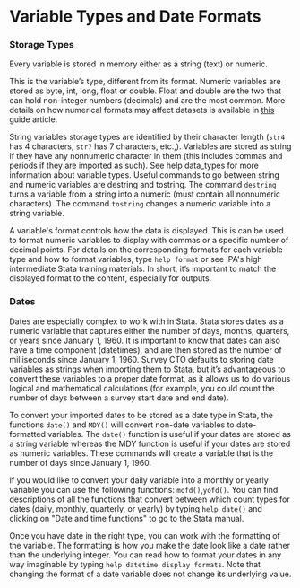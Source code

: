 # Variable Types and Date Formats

### Storage Types

Every variable is stored in memory either as a string (text) or numeric. 

This is the variable’s type, different from its format. Numeric variables are stored as byte, int, long, float or double. Float and double are the two that can hold non-integer numbers (decimals) and are the most common. More details on how numerical formats may affect datasets is available in [this](https://github.com/PovertyAction/guides/blob/master/CleaningGuide/01%20Raw%20Survey%20Data%20Management/11%20Numerical%20Formats.md) guide article.

String variables storage types are identified by their character length (`str4` has 4 characters, `str7` has 7 characters, etc.,). Variables are stored as string if they have any nonnumeric character in them (this includes commas and periods if they are imported as such). See help data_types for more information about variable types. Useful commands to go between string and numeric variables are destring and tostring. The command `destring` turns a variable from a string into a numeric (must contain all nonnumeric characters). The command `tostring` changes a numeric variable into a string variable. 

A variable's format controls how the data is displayed. This is can be used to format numeric variables to display with commas or a specific number of decimal points. For details on the corresponding formats for each variable type and how to format variables, type `help format` or see IPA's high intermediate Stata training materials. In short, it’s important to match the displayed format to the content, especially for outputs.

### Dates
Dates are especially complex to work with in Stata. Stata stores dates as a numeric variable that captures either the number of days, months, quarters, or years since January 1, 1960. It is important to know that dates can also have a time component (datetimes), and are then stored as the number of milliseconds since January 1, 1960. Survey CTO defaults to storing date variables as strings when importing them to Stata, but it’s advantageous to convert these variables to a proper date format, as it allows us to do various logical and mathematical calculations (for example, you could count the number of days between a survey start date and end date). 

To convert your imported dates to be stored as a date type in Stata, the functions `date()` and `MDY()` will convert non-date variables to date-formatted variables. The `date()` function is useful if your dates are stored as a string variable whereas the MDY function is useful if your dates are stored as numeric variables. These commands will create a variable that is the number of days since January 1, 1960. 

If you would like to convert your daily variable into a monthly or yearly variable you can use the following functions: `mofd()`,`yofd()`. You can find descriptions of all the functions that convert between which count types for dates (daily, monthly, quarterly, or yearly) by typing `help date()` and clicking on "Date and time functions" to go to the Stata manual. 

Once you have date in the right type, you can work with the formatting of the variable. The formatting is how you make the date look like a date rather than the underlying integer.  You can read how to format your dates in any way imaginable by typing `help datetime display formats`. Note that changing the format of a date variable does not change its underlying value. 
